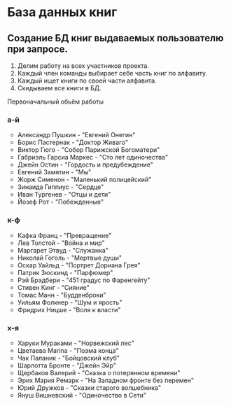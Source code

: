 <h1>База данных книг</h1>
<h2>Создание БД книг выдаваемых пользователю при запросе.</h2>
<ol>
<li>Делим работу на всех участников проекта.</li>

<li>Каждый член команды выбирает себе часть книг по алфавиту.</li>

<li>Каждый ищет книги по своей части алфавита.</li>

<li>Скидываем все книги в БД.</li>
</ol>







Первоначальный обьём работы
<h3>а-й</h3><ul type="circle">
<li>Александр Пушкин - "Евгений Онегин"</li>
<li>Борис Пастернак - "Доктор Живаго" </li>
<li>Виктор Гюго - "Собор Парижской Богоматери"  </li>
<li>Габриэль Гарсиа Маркес - "Сто лет одиночества" </li> 
<li>Джейн Остин - "Гордость и предубеждение" </li>
<li>Евгений Замятин - "Мы"  </li>
<li>Жорж Сименон - "Маленький полицейский"  </li>
<li>Зинаида Гиппиус - "Сердце"  </li>
<li>Иван Тургенев - "Отцы и дети"  </li>
<li>Йозеф Рот - "Побежденные"</li>
</ul>
<h3>к-ф</h3><ul type="circle">
<li>Кафка Франц - "Превращение"  </li>
<li>Лев Толстой - "Война и мир"  </li>
<li>Маргарет Этвуд - "Служанка"  </li>
<li>Николай Гоголь - "Мертвые души"  </li>
<li>Оскар Уайльд - "Портрет Дориана Грея" </li> 
<li>Патрик Зюскинд - "Парфюмер"  </li>
<li>Рэй Брэдбери - "451 градус по Фаренгейту"  </li>
<li>Стивен Кинг - "Сияние"  </li>
<li>Томас Манн - "Будденброки"  </li>
<li>Уильям Фолкнер - "Шум и ярость"  </li>
<li>Фридрих Ницше - "Воля к власти"  </li>
</ul>
<h3>х-я</h3><ul type="circle">
<li>Харуки Мураками - "Норвежский лес"  </li>
<li>Цветаева Marina - "Поэма конца"  </li>
<li>Чак Паланик - "Бойцовский клуб"  </li>
<li>Шарлотта Бронте - "Джейн Эйр"  </li>
<li>Щербаков Валерий - "Сказка о потерянном времени"  </li>
<li>Эрих Мария Ремарк - "На Западном фронте без перемен"  </li>
<li>Юрий Дружков - "Сказки старого волшебника"  </li>
<li>Януш Вишневский - "Одиночество в Сети"  </li>
</ul>



